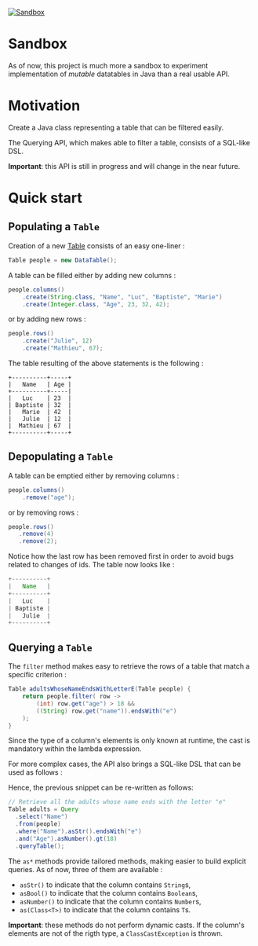 [![Sandbox](https://img.shields.io/badge/state-sandbox-yellow.svg)](https://img.shields.io/badge/state-sandbox-yellow.svg)

# Sandbox
As of now, this project is much more a sandbox to experiment implementation of _mutable_ datatables in Java than a real usable API.

# Motivation
Create a Java class representing a table that can be filtered easily.

The Querying API, which makes able to filter a table, consists of a SQL-like DSL.

__Important__: this API is still in progress and will change in the near future.

# Quick start

## Populating a `Table`

Creation of a new [Table](https://github.com/KazeJiyu/datatable/blob/master/src/main/java/fr/kazejiyu/generic/datatable/core/Table.java) consists of an easy one-liner : 
```java
Table people = new DataTable();
```

A table can be filled either by adding new columns :

```java
people.columns()
    .create(String.class, "Name", "Luc", "Baptiste", "Marie")
    .create(Integer.class, "Age", 23, 32, 42);
```

or by adding new rows : 

```java
people.rows()
    .create("Julie", 12)
    .create("Mathieu", 67);
```
   
The table resulting of the above statements is the following :
```
+----------+-----+
|   Name   | Age |
+----------+-----|
|   Luc    | 23  |
| Baptiste | 32  |
|   Marie  | 42  |
|   Julie  | 12  |
|  Mathieu | 67  |
+----------+-----+
```

## Depopulating a `Table`

A table can be emptied either by removing columns :

```java
people.columns()
    .remove("age");
```

or by removing rows :

```java
people.rows()
   .remove(4)
   .remove(2);
```

Notice how the last row has been removed first in order to avoid bugs related to changes of ids. The table now looks like :

```java
+----------+
|   Name   |
+----------+
|   Luc    |
| Baptiste |
|   Julie  |
+----------+
```

## Querying a `Table`

The `filter` method makes easy to retrieve the rows of a table that match a specific criterion :

```java
Table adultsWhoseNameEndsWithLetterE(Table people) {
    return people.filter( row ->
        (int) row.get("age") > 18 &&
        ((String) row.get("name")).endsWith("e")
    );
}
```

Since the type of a column's elements is only known at runtime, the cast is mandatory within the lambda expression.

For more complex cases, the API also brings a SQL-like DSL that can be used as follows :

Hence, the previous snippet can be re-written as follows: 
```java
// Retrieve all the adults whose name ends with the letter "e"
Table adults = Query
  .select("Name")
  .from(people)
  .where("Name").asStr().endsWith("e")
  .and("Age").asNumber().gt(18)
  .queryTable();
```

The `as*` methods provide tailored methods, making easier to build explicit queries. As of now, three of them are available :

- `asStr()` to indicate that the column contains `String`s,
- `asBool()` to indicate that the column contains `Boolean`s,
- `asNumber()` to indicate that the column contains `Number`s,
- `as(Class<T>)` to indicate that the column contains `T`s.

__Important__: these methods do not perform dynamic casts. If the column's elements are not of the rigth type, a `ClassCastException` is thrown.
